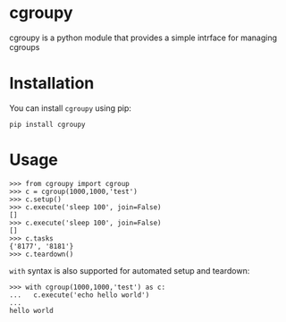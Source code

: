# cgroupy
cgroupy is a python module that provides a simple intrface for managing cgroups

# Installation
You can install `cgroupy` using pip:

```
pip install cgroupy
```

# Usage
```
>>> from cgroupy import cgroup
>>> c = cgroup(1000,1000,'test')
>>> c.setup()
>>> c.execute('sleep 100', join=False)
[]
>>> c.execute('sleep 100', join=False)
[]
>>> c.tasks
{'8177', '8181'}
>>> c.teardown()
```

`with` syntax is also supported for automated setup and teardown:

```
>>> with cgroup(1000,1000,'test') as c:
...   c.execute('echo hello world')
... 
hello world
```
